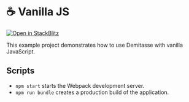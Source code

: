 # ☕ Vanilla JS

[![Open in StackBlitz](https://d33wubrfki0l68.cloudfront.net/4d7187e512872845bd2a0fb616d6d7919b53d3df/c2f2f/img/open_in_stackblitz_small.svg)](https://stackblitz.com/github/nsaunders/demitasse/tree/master/examples/vanilla?file=src%2Fapp.ts)

This example project demonstrates how to use Demitasse with vanilla JavaScript.

## Scripts

* `npm start` starts the Webpack development server.
* `npm run bundle` creates a production build of the application.